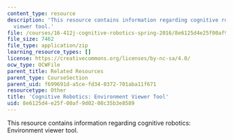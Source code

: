 ```yaml
---
content_type: resource
description: 'This resource contains information regarding cognitive robotics: Environment
  viewer tool.'
file: /courses/16-412j-cognitive-robotics-spring-2016/8e6125d4e25f00af9d0208c35b3e8589_EnvironmentViewer-master.zip
file_size: 7462
file_type: application/zip
learning_resource_types: []
license: https://creativecommons.org/licenses/by-nc-sa/4.0/
ocw_type: OCWFile
parent_title: Related Resources
parent_type: CourseSection
parent_uid: f699691d-a5ce-fd34-0372-701aba11f671
resourcetype: Other
title: 'Cognitive Robotics: Environment Viewer Tool'
uid: 8e6125d4-e25f-00af-9d02-08c35b3e8589
---
```

This resource contains information regarding cognitive robotics: Environment viewer tool.